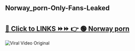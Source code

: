 
 ## Norway_porn-Only-Fans-Leaked

# <h2><a href="https://clipsfans.com/Norway_porn&ref=git">🔗 Click to LINKS ⏩⏩ 👉 🟢 Norway porn </a></h2>

<a href="https://clipsfans.com/Norway_porn&ref=git" rel="nofollow" data-target="animated-image.originalLink"><img src="https://i.ibb.co.com/xMMVF88/686577567.gif" alt="Viral Video Original" style="max-width: 100%; display: inline-block;" data-target="animated-image.originalImage"></a>
